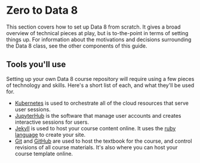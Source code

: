 # Zero to Data 8

This section covers how to set up Data 8 from scratch. It gives a broad overview
of technical pieces at play, but is to-the-point in terms of setting
things up. For information about the motivations and decisions surrounding the
Data 8 class, see the other components of this guide.

## Tools you'll use

Setting up your own Data 8 course repository will require using a few pieces
of technology and skills. Here's a short list of each, and what they'll be
used for.

* [Kubernetes](https://kubernetes.io/) is used to orchestrate all of the cloud
  resources that serve user sessions.
* [JupyterHub](https://z2jh.jupyter.org) is the software that manage user
  accounts and creates interactive sessions for users.
* [Jekyll](https://jekyllrb.com/) is used to host your course content online.
  It uses the [ruby language](https://www.ruby-lang.org/en/) to create your
  site.
* [Git](https://git-scm.com/) and [GitHub](https://github.com) are used to
  host the textbook for the course, and control revisions of all course
  materials. It's also where you can host your course template online.
